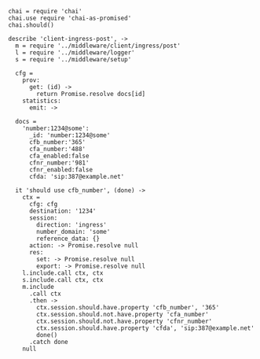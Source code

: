     chai = require 'chai'
    chai.use require 'chai-as-promised'
    chai.should()

    describe 'client-ingress-post', ->
      m = require '../middleware/client/ingress/post'
      l = require '../middleware/logger'
      s = require '../middleware/setup'

      cfg =
        prov:
          get: (id) ->
            return Promise.resolve docs[id]
        statistics:
          emit: ->

      docs =
        'number:1234@some':
          _id: 'number:1234@some'
          cfb_number:'365'
          cfa_number:'488'
          cfa_enabled:false
          cfnr_number:'981'
          cfnr_enabled:false
          cfda: 'sip:387@example.net'

      it 'should use cfb_number', (done) ->
        ctx =
          cfg: cfg
          destination: '1234'
          session:
            direction: 'ingress'
            number_domain: 'some'
            reference_data: {}
          action: -> Promise.resolve null
          res:
            set: -> Promise.resolve null
            export: -> Promise.resolve null
        l.include.call ctx, ctx
        s.include.call ctx, ctx
        m.include
          .call ctx
          .then ->
            ctx.session.should.have.property 'cfb_number', '365'
            ctx.session.should.not.have.property 'cfa_number'
            ctx.session.should.not.have.property 'cfnr_number'
            ctx.session.should.have.property 'cfda', 'sip:387@example.net'
            done()
          .catch done
        null
